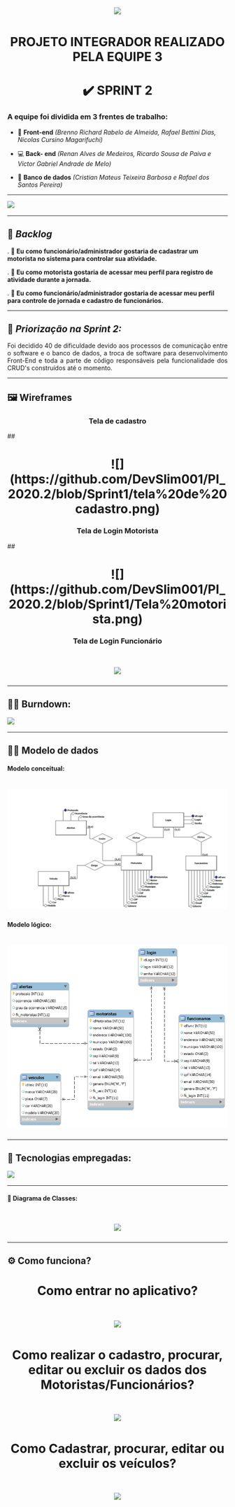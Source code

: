  ## <h1 align="center"> ![](https://github.com/DevSlim001/PI_2020.2/blob/master/logotipocomum.jpg) </h1> 
# <h1 align="center"> PROJETO INTEGRADOR REALIZADO PELA EQUIPE 3 </h1> 
## <h1 align="center"> :heavy_check_mark: SPRINT 2 </h1> 

### A equipe foi dividida em 3 frentes de trabalho:

- :art: **Front-end** *(Brenno Richard Rabelo de Almeida, Rafael Bettini Dias, Nicolas Cursino Magarifuchi)*

- :computer: **Back- end** *(Renan Alves de Medeiros, Ricardo Sousa de Paiva e Victor Gabriel Andrade de Melo)*

- :floppy_disk: **Banco de dados** *(Cristian Mateus Teixeira Barbosa e Rafael dos Santos Pereira)*


--------------------------------------------------------------------------------------------------------------------

![](https://github.com/DevSlim001/PI_2020.2/blob/master/card3.png)

--------------------------------------------------------------------------------------------------------------------
## :bookmark: **_Backlog_**

. :scroll: **Eu como funcionário/administrador gostaria de cadastrar um motorista no sistema para controlar sua atividade.**

. :scroll: **Eu como motorista gostaria de acessar meu perfil para registro de atividade durante a jornada.**

. :scroll: **Eu como funcionário/administrador gostaria de acessar meu perfil para controle de jornada e cadastro de funcionários.**

--------------------------------------------------------------------------------------------------------------------

## :dart: **_Priorização na Sprint 2:_**

<p align="justify"> Foi decidido 40 de dificuldade devido aos processos de comunicação entre o software e o banco de dados, a troca de software para desenvolvimento Front-End e toda a parte de código responsáveis pela funcionalidade dos CRUD's construídos até o momento. </p>

--------------------------------------------------------------------------------------------------------------------
## :framed_picture: Wireframes 

<h3 align="center"> Tela de cadastro  </h3> 
## <h1 align="center"> ![](https://github.com/DevSlim001/PI_2020.2/blob/Sprint1/tela%20de%20cadastro.png) </h1> 


<h3 align="center"> Tela de Login Motorista </h3> 
## <h1 align="center"> ![](https://github.com/DevSlim001/PI_2020.2/blob/Sprint1/Tela%20motorista.png) </h1> 

<h3 align="center"> Tela de Login Funcionário </h3> 

## <h1 align="center"> ![](https://github.com/DevSlim001/PI_2020.2/blob/Sprint1/Tela%20administrador.png) </h1> 


--------------------------------------------------------------------------------------------------------------------

## :running_man: Burndown:

 ![](https://github.com/DevSlim001/PI_2020.2/blob/sprint2/assets/PrintBurndown.png)



--------------------------------------------------------------------------------------------------------------------

## :man_technologist: Modelo de dados

#### Modelo conceitual:

## <h1 align="center"> ![](https://github.com/DevSlim001/PI_2020.2/blob/Sprint0/modeloconceitual.jpg) </h1> 


#### Modelo lógico:

## <h1 align="center">  ![](https://github.com/DevSlim001/PI_2020.2/blob/Sprint0/Modelo%20lógico.png) </h1>

--------------------------------------------------------------------------------------------------------------------

## :rocket: Tecnologias empregadas:
 
![](https://github.com/DevSlim001/PI_2020.2/blob/master/tecnology.png)

--------------------------------------------------------------------------------------------------------------------

#### :tea: Diagrama de Classes:

## <h1 align="center"> ![](https://github.com/DevSlim001/PI_2020.2/blob/sprint2/diagramaclasses.png) </h1>

--------------------------------------------------------------------------------------------------------------------
## :gear: Como funciona?

### <h1 align="center"> Como entrar no aplicativo? </h1>

## <h1 align="center"> ![](https://github.com/DevSlim001/PI_2020.2/blob/sprint2/Entrar%20no%20app.gif) </h1>


### <h1 align="center"> Como realizar o cadastro, procurar, editar ou excluir os dados dos Motoristas/Funcionários? </h1>

## <h1 align="center">  ![](https://github.com/DevSlim001/PI_2020.2/blob/sprint2/CrudMotoristaFuncionário.gif) </h1>


### <h1 align="center"> Como Cadastrar, procurar, editar ou excluir os veículos? </h1>

## <h1 align="center">  ![](https://github.com/DevSlim001/PI_2020.2/blob/sprint2/CrudVeículos.gif) </h1>
